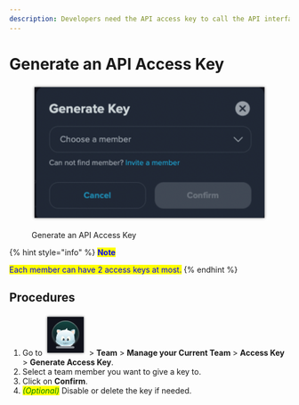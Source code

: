 ```yaml
---
description: Developers need the API access key to call the API interface.
---
```


# Generate an API Access Key

<figure><img src="../../.gitbook/assets/image (16).png" alt=""><figcaption><p>Generate an API Access Key</p></figcaption></figure>

{% hint style="info" %}
<mark style="color:blue;">**Note**</mark>

<mark style="color:blue;">Each member can have 2 access keys at most.</mark>
{% endhint %}

## Procedures

1. Go to <img src="../../.gitbook/assets/image (20).png" alt="" data-size="line"> > **Team** > **Manage your Current Team** > **Access Key** > **Generate Access Key**.
2. Select a team member you want to give a key to.
3. Click on **Confirm**.
4. _<mark style="color:green;">(Optional)</mark>_ Disable or delete the key if needed.

